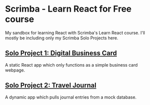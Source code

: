 # Scrimba - Learn React for Free course
My sandbox for learning React with Scrimba's Learn React course. I'll mostly be including only my Scrimba Solo Projects here.

## [Solo Project 1: Digital Business Card](https://jessiejalca-digital-business-card.netlify.app/)
A static React app which only functions as a simple business card webpage.

## [Solo Project 2: Travel Journal](https://profound-torrone-57d164.netlify.app)
A dynamic app which pulls journal entries from a mock database.